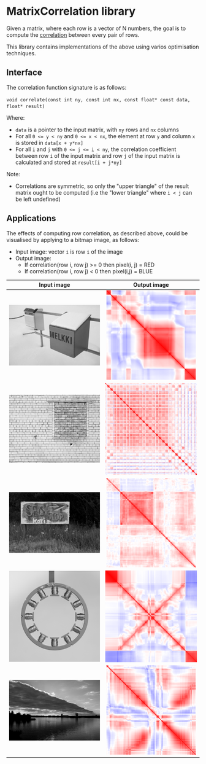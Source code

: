 # MatrixCorrelation library
Given a matrix, where each row is a vector of N numbers, the goal is to compute the [correlation](https://en.wikipedia.org/wiki/Pearson_correlation_coefficient) between every pair of rows.

This library contains implementations of the above using varios optimisation techniques.

## Interface
The correlation function signature is as follows:

`void correlate(const int ny, const int nx, const float* const data, float* result)`

Where:
* `data` is a pointer to the input matrix, with `ny` rows and `nx` columns
* For all `0 <= y < ny` and `0 <= x < nx`, the element at row `y` and column `x` is stored in `data[x + y*nx]`
* For all `i` and `j` with `0 <= j <= i < ny`, the correlation coefficient between row `i` of the input matrix and row `j` of the input matrix is calculated and stored at `result[i + j*ny]`

Note:
* Correlations are symmetric, so only the "upper triangle" of the result matrix ought to be computed (i.e the "lower triangle" where `i < j` can be left undefined)

## Applications
The effects of computing row correlation, as described above, could be visualised by applying to a bitmap image, as follows:
* Input image: vector `i` is row `i` of the image
* Output image:
    * If correlation(row i, row j) >= 0 then pixel(i, j) = RED
    * If correlation(row i, row j) < 0 then pixel(i,j) = BLUE

Input image         |  Output image
:------------------:|:--------------------:
![](media/inA.png)  |  ![](media/outA.png)
![](media/inB.png)  |  ![](media/outB.png)
![](media/inC.png)  |  ![](media/outC.png)
![](media/inD.png)  |  ![](media/outD.png)
![](media/inE.png)  |  ![](media/outE.png)